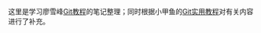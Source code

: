 这里是学习廖雪峰[Git教程](http://www.liaoxuefeng.com/wiki/0013739516305929606dd18361248578c67b8067c8c017b000)的笔记整理；同时根据小甲鱼的[Git实用教程](http://blog.fishc.com/category/geekpython)对有关内容进行了补充。
